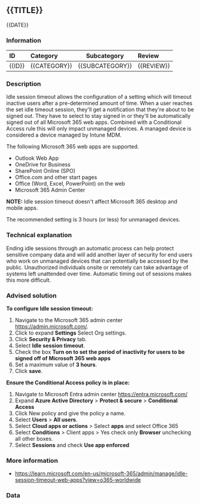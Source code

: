 ## {{TITLE}}

{{DATE}}

###  Information

| ID     | Category     | Subcategory     | Review     |
| :----- | :----------- | --------------- | :--------- |
| {{ID}} | {{CATEGORY}} | {{SUBCATEGORY}} | {{REVIEW}} |

### Description

Idle session timeout allows the configuration of a setting which will timeout inactive users after a pre-determined amount of time. When a user reaches the set idle timeout session, they'll get a notification that they're about to be signed out. They have to select to stay signed in or they'll be automatically signed out of all Microsoft 365 web apps. Combined with a Conditional Access rule this will only impact unmanaged devices. A managed device is considered a device managed by Intune MDM.

The following Microsoft 365 web apps are supported.

- Outlook Web App
- OneDrive for Business
- SharePoint Online (SPO)
- Office.com and other start pages
- Office (Word, Excel, PowerPoint) on the web
- Microsoft 365 Admin Center

**NOTE:** Idle session timeout doesn't affect Microsoft 365 desktop and mobile apps.

The recommended setting is 3 hours (or less) for unmanaged devices.

### Technical explanation

Ending idle sessions through an automatic process can help protect sensitive company data and will add another layer of security for end users who work on unmanaged devices that can potentially be accessed by the public. Unauthorized individuals onsite or remotely can take advantage of systems left unattended over time. Automatic timing out of sessions makes this more difficult.

### Advised solution

**To configure Idle session timeout:**

1. Navigate to the Microsoft 365 admin center https://admin.microsoft.com/.
2. Click to expand **Settings** Select Org settings.
3. Click **Security & Privacy** tab.
4. Select **Idle session timeout**.
5. Check the box **Turn on to set the period of inactivity for users to be signed off of Microsoft 365 web apps**
6. Set a maximum value of **3 hours**.
7. Click **save**.




**Ensure the Conditional Access policy is in place:**

1. Navigate to Microsoft Entra admin center https://entra.microsoft.com/
2. Expand **Azure Active Directory** > **Protect & secure** > **Conditional Access**
3. Click New policy and give the policy a name.
4. Select **Users** > **All users**.
5. Select **Cloud apps or actions** > Select **apps** and select Office 365
6. Select **Conditions** > Client apps > Yes check only **Browser** unchecking all other boxes.
7. Select **Sessions** and check **Use app enforced**

### More information

- https://learn.microsoft.com/en-us/microsoft-365/admin/manage/idle-session-timeout-web-apps?view=o365-worldwide

### Data